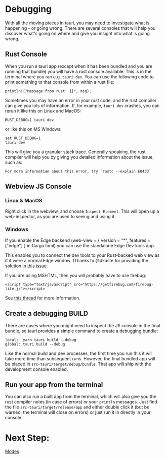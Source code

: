 # Debugging
With all the moving pieces in tauri, you may need to investigate what is happening - or going wrong. There are several consoles that will help you discover what's going on where and give you insight into what is going wrong.

## Rust Console
When you run a tauri app (except when it has been bundled and you are running that bundle) you will have a rust console available. This is in the terminal where you ran e.g. `tauri dev`. You can use the following code to print something to that console from within a rust file:
```
println!("Message from rust: {}", msg);
```

Sometimes you may have an error in your rust code, and the rust compiler can give you lots of information. If, for example, `tauri dev` crashes, you can rerun it like this on Linux and MacOS:
```
RUST_DEBUG=1 tauri dev
```
or like this on MS Windows:
```
set RUST_DEBUG=1
tauri dev
```

This will give you a granular stack trace. Generally speaking, the rust compiler will help you by
giving you detailed information about the issue, such as:

```
For more information about this error, try `rustc --explain E0433`
```

## Webview JS Console
### Linux & MacOS
Right click in the webview, and choose `Inspect Element`. This will open up a web-inspector, as you are used to seeing and using it.
### Windows
If you enable the Edge backend (web-view = { version = "*", features = ["edge"] } in Cargo.toml) you can use the standalone Edge DevTools app.

This enables you to connect the dev tools to your Rust-backed web view as if it were a normal Edge window. (Thanks to @dkaste for providing the solution [in this issue](https://github.com/Boscop/web-view/issues/88#issuecomment-552464137).

If you are using MSHTML, then you will probably have to use firebug:
```
<script type="text/javascript" src="https://getfirebug.com/firebug-lite.js"></script>
```
See [this thread](https://github.com/zserge/webview/blob/master/README.md#debugging-and-development-tips) for more information.

## Create a debugging BUILD
There are cases where you might need to inspect the JS console in the final bundle, so tauri provides a simple command to create a debugging bundle:

```
local:  yarn tauri build --debug
global: tauri build --debug
```

Like the normal build and dev processes, the first time you run this it will take more time than subsequent runs. However, the final bundled app will be placed in `src-tauri/target/debug/bundle`. That app will ship with the development console enabled.

## Run your app from the terminal
You can also run a built app from the terminal, which will also give you the rust compiler notes (in case of errors) or your `println` messages. Just find the file `src-tauri/target/release/app` and either double click it (but be warned, the terminal will close on errors) or just run it in directly in your console.

# Next Step:
[Modes]()
